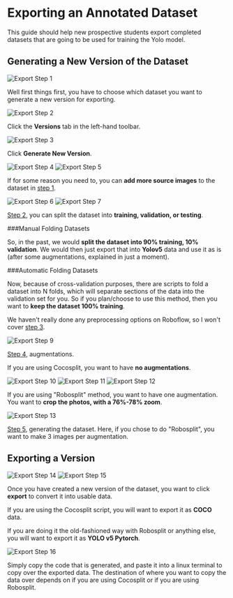 # Exporting an Annotated Dataset

This guide should help new prospective students export completed datasets that are going to be used for training the Yolo model.


## Generating a New Version of the Dataset

![Export Step 1](../../images/roboflow/exporting/Export-Step1.png)

Well first things first, you have to choose which dataset you want to generate a new version for exporting.

![Export Step 2](../../images/roboflow/exporting/Export-Step2.png)

Click the <b>Versions</b> tab in the left-hand toolbar.

![Export Step 3](../../images/roboflow/exporting/Export-Step3.png)

Click <b>Generate New Version</b>.

![Export Step 4](../../images/roboflow/exporting/Export-Step4.png)
![Export Step 5](../../images/roboflow/exporting/Export-Step5.png)

If for some reason you need to, you can <b>add more source images</b> to the dataset in <u>step 1</u>.

![Export Step 6](../../images/roboflow/exporting/Export-Step6.png)
![Export Step 7](../../images/roboflow/exporting/Export-Step7.png)

<u>Step 2</u>, you can split the dataset into <b>training, validation, or testing</b>. 

###Manual Folding Datasets

So, in the past, we would <b>split the dataset into 90% training, 10% validation</b>. We would then just export that into <b>Yolov5</b> data and use it as is (after some augmentations, explained in just a moment).

###Automatic Folding Datasets

Now, because of cross-validation purposes, there are scripts to fold a dataset into N folds, which will separate sections of the data into the validation set for you. So if you plan/choose to use this method, then you want to <b>keep the dataset 100% training</b>.

We haven't really done any preprocessing options on Roboflow, so I won't cover <u>step 3</u>.

![Export Step 9](../../images/roboflow/exporting/Export-Step9.png)

<u>Step 4</u>, augmentations. 

If you are using Cocosplit, you want to have <b>no augmentations</b>. 

![Export Step 10](../../images/roboflow/exporting/Export-Step10.png)
![Export Step 11](../../images/roboflow/exporting/Export-Step11.png)
![Export Step 12](../../images/roboflow/exporting/Export-Step12.png)

If you are using "Robosplit" method, you want to have one augmentation. You want to <b>crop the photos, with a 76%-78% zoom</b>.


![Export Step 13](../../images/roboflow/exporting/Export-Step13.png)

<u>Step 5</u>, generating the dataset. Here, if you chose to do "Robosplit", you want to make 3 images per augmentation.

## Exporting a Version

![Export Step 14](../../images/roboflow/exporting/Export-Step14.png)
![Export Step 15](../../images/roboflow/exporting/Export-Step15.png)

Once you have created a new version of the dataset, you want to click <b>export</b> to convert it into usable data.

If you are using the Cocosplit script, you will want to export it as <b>COCO</b> data.

If you are doing it the old-fashioned way with Robosplit or anything else, you will want to export it as <b>YOLO v5 Pytorch</b>.

![Export Step 16](../../images/roboflow/exporting/Export-Step16.png)

Simply copy the code that is generated, and paste it into a linux terminal to copy over the exported data. The destination of where you want to copy the data over depends on if you are using Cocosplit or if you are using Robosplit.
